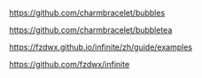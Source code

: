 https://github.com/charmbracelet/bubbles

https://github.com/charmbracelet/bubbletea

https://fzdwx.github.io/infinite/zh/guide/examples

https://github.com/fzdwx/infinite